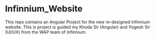 # Infinnium_Website
This repo contains an Angular Project for the new re-designed Infinnium website. This is project is guided my Khoda Sir (Angular) and Yogesh Sir (UI/UX) from the WAP team of Infinnium.
